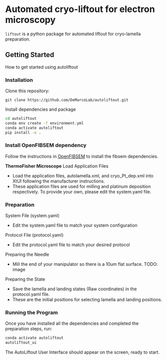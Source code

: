 
# Automated cryo-liftout for electron microscopy

`liftout` is a python package for automated liftout for cryo-lamella preparation.

## Getting Started

How to get started using autoliftout

### Installation

Clone this repository:

```
git clone https://github.com/DeMarcoLab/autoliftout.git
```

Install dependencies and package

```bash
cd autoliftout
conda env create -f environment.yml
conda activate autoliftout
pip install -e .

```

### Install OpenFIBSEM dependency

Follow the instructions in [OpenFIBSEM](https://github.com/DeMarcoLab/fibsem) to install the fibsem dependencies.

**ThermoFisher Microscope**
Load Application Files

- Load the application files, autolamella.xml, and cryo_Pt_dep.xml into XtUI following the manufacturer instructions.
- These application files are used for milling and platinum deposition respectively. To provide your own, please edit the system.yaml file.

### Preparation

System File (system.yaml)

- Edit the system.yaml file to match your system configuration

Protocol File (protocol.yaml)

- Edit the protocol.yaml file to match your desired protocol

Preparing the Needle

- Mill the end of your manipulator so there is a 10um flat surface. TODO: image

Preparing the State
-  Save the lamella and landing states (Raw coordinates) in the protocol.yaml file.
- These are the initial positions for selecting lamella and landing positions.

### Running the Program
Once you have installed all the dependencies and completed the preparation steps, run:

```bash
conda activate autoliftout
autoliftout_ui
```

The AutoLiftout User Interface should appear on the screen, ready to start.
